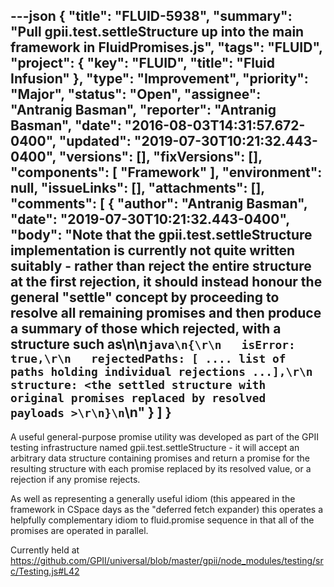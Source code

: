---json
{
  "title": "FLUID-5938",
  "summary": "Pull gpii.test.settleStructure up into the main framework in FluidPromises.js",
  "tags": "FLUID",
  "project": {
    "key": "FLUID",
    "title": "Fluid Infusion"
  },
  "type": "Improvement",
  "priority": "Major",
  "status": "Open",
  "assignee": "Antranig Basman",
  "reporter": "Antranig Basman",
  "date": "2016-08-03T14:31:57.672-0400",
  "updated": "2019-07-30T10:21:32.443-0400",
  "versions": [],
  "fixVersions": [],
  "components": [
    "Framework"
  ],
  "environment": null,
  "issueLinks": [],
  "attachments": [],
  "comments": [
    {
      "author": "Antranig Basman",
      "date": "2019-07-30T10:21:32.443-0400",
      "body": "Note that the gpii.test.settleStructure implementation is currently not quite written suitably - rather than reject the entire structure at the first rejection, it should instead honour the general \"settle\" concept by proceeding to resolve all remaining promises and then produce a summary of those which rejected, with a structure such as\n\n```java\n{\r\n   isError: true,\r\n   rejectedPaths: [ .... list of paths holding individual rejections ...],\r\n   structure: <the settled structure with original promises replaced by resolved payloads >\r\n}\n```\n"
    }
  ]
}
---
A useful general-purpose promise utility was developed as part of the GPII testing infrastructure named gpii.test.settleStructure - it will accept an arbitrary data structure containing promises and return a promise for the resulting structure with each promise replaced by its resolved value, or a rejection if any promise rejects.

As well as representing a generally useful idiom (this appeared in the framework in CSpace days as the "deferred fetch expander) this operates a helpfully complementary idiom to fluid.promise sequence in that all of the promises are operated in parallel.

Currently held at <https://github.com/GPII/universal/blob/master/gpii/node_modules/testing/src/Testing.js#L42>

        